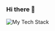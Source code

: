 ### Hi there 👋

![My Tech Stack](https://github-readme-tech-stack.vercel.app/api/cards?lineCount=1&bg=%230D1117&badge=%23161B22&border=%2321262D&titleColor=%2358A6FF&line1=HTML5%2CHTML5%2CE34F26%3BCSS3%2CCSS3%2C1572B6%3BJavascript%2CJavascript%2CF7DF1E%3BPHP%2CPHP%2C777BB4%3BReact%2CReact%2C61DAFB%3BNext.js%2CNext.JS%2C000000%3BRedis%2CRedis%2CDC382D%3BDocker%2CDocker%2C2496ED%3B)

<!--
**schrodinger04/schrodinger04** is a ✨ _special_ ✨ repository because its `README.md` (this file) appears on your GitHub profile.

Here are some ideas to get you started:

- 🔭 I’m currently working on ...
- 🌱 I’m currently learning ...
- 👯 I’m looking to collaborate on ...
- 🤔 I’m looking for help with ...
- 💬 Ask me about ...
- 📫 How to reach me: ...
- 😄 Pronouns: ...
- ⚡ Fun fact: ...
-->
